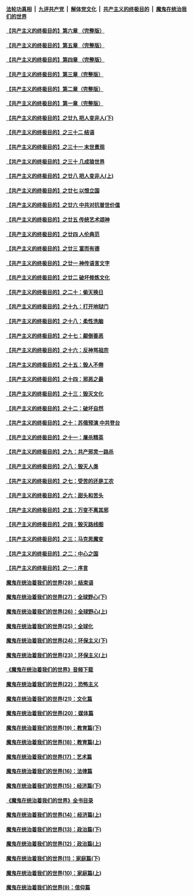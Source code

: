 ####  [法轮功真相](../../../../basic/blob/master/README.md?t=12030039) &nbsp;|&nbsp; [九评共产党](../../../../9ping.md/blob/master/README.md?t=12030039) &nbsp;|&nbsp; [解体党文化](../../../../jtdwh.md/blob/master/README.md?t=12030039)  &nbsp;|&nbsp; [共产主义的终极目的](../../../../gczydzjmd.md/blob/master/README.md?t=12030039) &nbsp;|&nbsp; [魔鬼在统治我们的世界](../../../../mgztzwmdsj.md/blob/master/README.md?t=12030039) 

#### [【共产主义的终极目的】第六章 （完整版）](../pages/nsc422/n11428913.md?t=12030039) 

#### [【共产主义的终极目的】第五章 （完整版）](../pages/nsc422/n11428912.md?t=12030039) 

#### [【共产主义的终极目的】第四章 （完整版）](../pages/nsc422/n11428907.md?t=12030039) 

#### [【共产主义的终极目的】第三章（完整版）](../pages/nsc422/n11428848.md?t=12030039) 

#### [【共产主义的终极目的】第二章（完整版）](../pages/nsc422/n11428831.md?t=12030039) 

#### [【共产主义的终极目的】第一章（完整版）](../pages/nsc422/n11417651.md?t=12030039) 

#### [【共产主义的终极目的】之廿九 把人变非人(下)](../pages/nsc422/n11344140.md?t=12030039) 

#### [【共产主义的终极目的】之三十二 结语](../pages/nsc422/n11360535.md?t=12030039) 

#### [【共产主义的终极目的】之三十一 末世景观](../pages/nsc422/n11351129.md?t=12030039) 

#### [【共产主义的终极目的】之三十 几成狼世界](../pages/nsc422/n11348280.md?t=12030039) 

#### [【共产主义的终极目的】之廿八 把人变非人(上)](../pages/nsc422/n11340492.md?t=12030039) 

#### [【共产主义的终极目的】之廿七 以恨立国](../pages/nsc422/n11336944.md?t=12030039) 

#### [【共产主义的终极目的】之廿六 中共对抗普世价值](../pages/nsc422/n11324785.md?t=12030039) 

#### [【共产主义的终极目的】之廿五 传统艺术颂神](../pages/nsc422/n11296396.md?t=12030039) 

#### [【共产主义的终极目的】之廿四 人伦典范](../pages/nsc422/n11296397.md?t=12030039) 

#### [【共产主义的终极目的】之廿三 富而有德](../pages/nsc422/n11283598.md?t=12030039) 

#### [【共产主义的终极目的】之廿一 神传语言文字](../pages/nsc422/n11263265.md?t=12030039) 

#### [【共产主义的终极目的】之廿二 破坏修炼文化](../pages/nsc422/n11245728.md?t=12030039) 

#### [【共产主义的终极目的】之二十：偷天换日](../pages/nsc422/n11238846.md?t=12030039) 

#### [【共产主义的终极目的】之十九：打开地狱门](../pages/nsc422/n11206376.md?t=12030039) 

#### [【共产主义的终极目的】之十八：柔性洗脑](../pages/nsc422/n11199994.md?t=12030039) 

#### [【共产主义的终极目的】之十七：颠倒善恶](../pages/nsc422/n11179782.md?t=12030039) 

#### [【共产主义的终极目的】之十六：反神骂祖宗](../pages/nsc422/n11166798.md?t=12030039) 

#### [【共产主义的终极目的】之十五：毁人不倦](../pages/nsc422/n11166792.md?t=12030039) 

#### [【共产主义的终极目的】之十四：邪恶之最](../pages/nsc422/n11150249.md?t=12030039) 

#### [【共产主义的终极目的】之十三：毁灭文化](../pages/nsc422/n11135227.md?t=12030039) 

#### [【共产主义的终极目的】之十二：破坏自然](../pages/nsc422/n11135214.md?t=12030039) 

#### [【共产主义的终极目的】之十：苏俄预演 中共登台](../pages/nsc422/n11118424.md?t=12030039) 

#### [【共产主义的终极目的】之十一：屠杀精英](../pages/nsc422/n11118442.md?t=12030039) 

#### [【共产主义的终极目的】之九：共产邪灵一路杀](../pages/nsc422/n11114139.md?t=12030039) 

#### [【共产主义的终极目的】之八：毁灭人类](../pages/nsc422/n11108503.md?t=12030039) 

#### [【共产主义的终极目的】之七：受苦的还是工农](../pages/nsc422/n11101809.md?t=12030039) 

#### [【共产主义的终极目的】之六：甜头和苦头](../pages/nsc422/n11096971.md?t=12030039) 

#### [【共产主义的终极目的】之五：万变不离其邪](../pages/nsc422/n11091285.md?t=12030039) 

#### [【共产主义的终极目的】之四：毁灭路线图](../pages/nsc422/n11086284.md?t=12030039) 

#### [【共产主义的终极目的】之三：马克思魔变](../pages/nsc422/n11061941.md?t=12030039) 

#### [【共产主义的终极目的】之二：中心之国](../pages/nsc422/n11047728.md?t=12030039) 

#### [【共产主义的终极目的】之一：序言](../pages/nsc422/n11086077.md?t=12030039) 

#### [魔鬼在统治着我们的世界(28)：结束语](../pages/nsc422/n10936246.md?t=12030039) 

#### [魔鬼在统治着我们的世界(27)：全球野心(下)](../pages/nsc422/n10928319.md?t=12030039) 

#### [魔鬼在统治着我们的世界(26)：全球野心(上)](../pages/nsc422/n10900318.md?t=12030039) 

#### [魔鬼在统治着我们的世界(25)：全球化](../pages/nsc422/n10788205.md?t=12030039) 

#### [魔鬼在统治着我们的世界(24)：环保主义(下)](../pages/nsc422/n10695307.md?t=12030039) 

#### [魔鬼在统治着我们的世界(23)：环保主义(上)](../pages/nsc422/n10688613.md?t=12030039) 

#### [《魔鬼在统治着我们的世界》音频下载](../pages/nsc422/n10635553.md?t=12030039) 

#### [魔鬼在统治着我们的世界(22)：恐怖主义](../pages/nsc422/n10614727.md?t=12030039) 

#### [魔鬼在统治着我们的世界(21)：文化篇](../pages/nsc422/n10597706.md?t=12030039) 

#### [魔鬼在统治着我们的世界(20)：媒体篇](../pages/nsc422/n10586579.md?t=12030039) 

#### [魔鬼在统治着我们的世界(19)：教育篇(下)](../pages/nsc422/n10564808.md?t=12030039) 

#### [魔鬼在统治着我们的世界(18)：教育篇(上)](../pages/nsc422/n10526970.md?t=12030039) 

#### [魔鬼在统治着我们的世界(17)：艺术篇](../pages/nsc422/n10499093.md?t=12030039) 

#### [魔鬼在统治着我们的世界(16)：法律篇](../pages/nsc422/n10485969.md?t=12030039) 

#### [魔鬼在统治着我们的世界(15)：经济篇(下)](../pages/nsc422/n10469975.md?t=12030039) 

#### [《魔鬼在统治着我们的世界》全书目录](../pages/nsc422/n10464261.md?t=12030039) 

#### [魔鬼在统治着我们的世界(14)：经济篇(上)](../pages/nsc422/n10457370.md?t=12030039) 

#### [魔鬼在统治着我们的世界(13)：政治篇(下)](../pages/nsc422/n10448270.md?t=12030039) 

#### [魔鬼在统治着我们的世界(12)：政治篇(上)](../pages/nsc422/n10444576.md?t=12030039) 

#### [魔鬼在统治着我们的世界(11)：家庭篇(下)](../pages/nsc422/n10440961.md?t=12030039) 

#### [魔鬼在统治着我们的世界(10)：家庭篇(上)](../pages/nsc422/n10435448.md?t=12030039) 

#### [魔鬼在统治着我们的世界(9)：信仰篇](../pages/nsc422/n10432159.md?t=12030039) 

